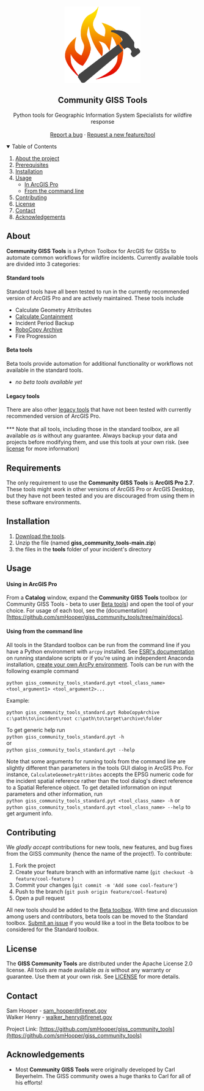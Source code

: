

<!-- PROJECT LOGO -->
<br />
<p align="center">
  <a href="https://github.com/smHooper/giss_community_tools">
    <img src="resources/images/logo.png" alt="Logo" width="200" height="200">
  </a>

  <h2 align="center">Community GISS Tools</h2>

  <p align="center">
    Python tools for Geographic Information System Specialists for wildfire response
    <br />
    <br />
    <a href="https://github.com/smHooper/giss_community_tools/issues">Report a bug</a>
    ·
    <a href="https://github.com/smHooper/giss_community_tools/issues">Request a new feature/tool</a>
  </p>
</p>



<!-- TABLE OF CONTENTS -->
<details open="open">
  <summary>Table of Contents</summary>
  <ol>
    <li>
      <a href="#about">About the project</a>
    </li>
    <li><a href="#requirements">Prerequisites</a></li>
    <li><a href="#installation">Installation</a></li>
    <li><a href="#usage">Usage</a>
      <ul>
        <li><a href="#using-in-arcgis-pro">In ArcGIS Pro</a></li>
        <li><a href="#using-from-the-command-line">From the command line</a></li>
      </ul>
    </li>
    <li><a href="#contributing">Contributing</a></li>
    <li><a href="#license">License</a></li>
    <li><a href="#contact">Contact</a></li>
    <li><a href="#acknowledgements">Acknowledgements</a></li>
  </ol>
</details>



<!-- ABOUT THE PROJECT -->
## About

**Community GISS Tools** is a Python Toolbox for ArcGIS for GISSs to automate common workflows for wildfire incidents. Currently available tools are divided into 3 categories:

#### Standard tools
Standard tools have all been tested to run in the currently recommended version of ArcGIS Pro and are actively maintained. These tools include 
* Calculate Geometry Attributes
* [Calculate Containment](https://github.com/smHooper/giss_community_tools/blob/main/docs/CalculateContainment.md)
* Incident Period Backup
* [RoboCopy Archive](https://github.com/smHooper/giss_community_tools/blob/main/docs/RoboCopyArchive.md)
* Fire Progression

#### Beta tools
Beta tools provide automation for additional functionality or workflows not available in the standard tools. 
* _no beta tools available yet_ 

#### Legacy tools
There are also other [legacy tools](https://github.com/smHooper/giss_community_tools/tree/main/legacy_tools) that have not been tested with currently recommended version of ArcGIS Pro. 
<br><br>
*** Note that all tools, including those in the standard toolbox, are all available _as is_ without any guarantee. Always backup your data and projects before modifying them, and use this tools at your own risk. (see [license](#license) for more information)


<!-- GETTING STARTED -->
## Requirements

The only requirement to use the **Community GISS Tools** is **ArcGIS Pro 2.7**. These tools might work in other versions of ArcGIS Pro or ArcGIS Desktop, but they have not been tested and you are discouraged from using them in these software environments.

## Installation

1. [Download the tools](https://github.com/smHooper/giss_community_tools/archive/refs/heads/main.zip).
2. Unzip the file (named **giss_community_tools-main.zip**)
3. the files in the **tools** folder of your incident's directory



<!-- USAGE EXAMPLES -->
## Usage

#### Using in ArcGIS Pro
From a **Catalog** window, expand the **Community GISS Tools** toolbox (or Community GISS Tools - beta to user [Beta tools](#beta-tools)) and open the tool of your choice. For usage of each tool, see the (documentation)[https://github.com/smHooper/giss_community_tools/tree/main/docs].

#### Using from the command line
All tools in the Standard toolbox can be run from the command line if you have a Python environment with `arcpy` installed. See [ESRI's documentation](https://pro.arcgis.com/en/pro-app/latest/arcpy/get-started/using-conda-with-arcgis-pro.htm) on running standalone scripts or if you're using an independent Anaconda installation, [create your own ArcPy environment](https://gis.stackexchange.com/a/202704). Tools can be run with the following example command
```
python giss_community_tools_standard.pyt <tool_class_name> <tool_argument1> <tool_argument2>...
```  
Example:
```
python giss_community_tools_standard.pyt RoboCopyArchive c:\path\to\incident\root c:\path\to\target\archive\folder
``` 
To get generic help run <br>
```python giss_community_tools_standard.pyt -h```  
or <br>
```python giss_community_tools_standard.pyt --help``` 

Note that some arguments for running tools from the command line are slightly different than parameters in the tools GUI dialog in ArcGIS Pro. For instance, `CalculateGeometryAttribtes` accepts the EPSG numeric code for the incident spatial reference rather than the tool dialog's direct reference to a Spatial Reference object. To get detailed information on input parameters and other information, run <br>
```python giss_community_tools_standard.pyt <tool_class_name> -h``` 
or <br>
```python giss_community_tools_standard.pyt <tool_class_name> --help``` 
to get argument info.



<!-- CONTRIBUTING -->
## Contributing

We _gladly accept_ contributions for new tools, new features, and bug fixes from the GISS community (hence the name of the project!). To contribute:

1. Fork the project
2. Create your feature branch with an informative name (`git checkout -b feature/cool-feature` )
3. Commit your changes (`git commit -m 'Add some cool-feature'`)
4. Push to the branch (`git push origin feature/cool-feature`)
5. Open a pull request

All new tools should be added to the [Beta toolbox](https://github.com/smHooper/giss_community_tools). With time and discussion among users and contributors, beta tools can be moved to the Standard toolbox. [Submit an issue](https://github.com/smHooper/giss_community_tools/issues) if you would like a tool in the Beta toolbox to be considered for the Standard toolbox.


<!-- LICENSE -->
## License

The **GISS Community Tools** are distributed under the Apache License 2.0 license. All tools are made available _as is_ without any warranty or guarantee. Use them at your own risk. See [LICENSE](https://github.com/smHooper/giss_community_tools/blob/main/LICENSE) for more details. 



<!-- CONTACT -->
## Contact

Sam Hooper - sam_hooper@firenet.gov<br>
Walker Henry - walker_henry@firenet.gov

Project Link: [https://github.com/smHooper/giss_community_tools](https://github.com/smHooper/giss_community_tools)



<!-- ACKNOWLEDGEMENTS -->
## Acknowledgements
* Most **Community GISS Tools** were originally developed by Carl Beyerhelm. The GISS community owes a huge thanks to Carl for all of his efforts!
